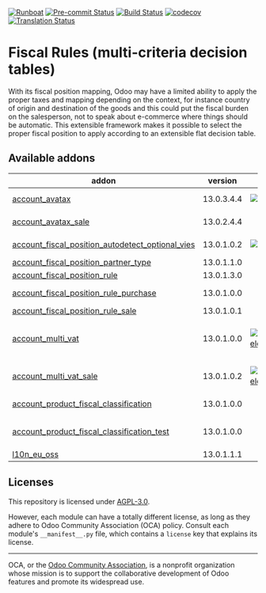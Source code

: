 
[![Runboat](https://img.shields.io/badge/runboat-Try%20me-875A7B.png)](https://runboat.odoo-community.org/builds?repo=OCA/account-fiscal-rule&target_branch=13.0)
[![Pre-commit Status](https://github.com/OCA/account-fiscal-rule/actions/workflows/pre-commit.yml/badge.svg?branch=13.0)](https://github.com/OCA/account-fiscal-rule/actions/workflows/pre-commit.yml?query=branch%3A13.0)
[![Build Status](https://github.com/OCA/account-fiscal-rule/actions/workflows/test.yml/badge.svg?branch=13.0)](https://github.com/OCA/account-fiscal-rule/actions/workflows/test.yml?query=branch%3A13.0)
[![codecov](https://codecov.io/gh/OCA/account-fiscal-rule/branch/13.0/graph/badge.svg)](https://codecov.io/gh/OCA/account-fiscal-rule)
[![Translation Status](https://translation.odoo-community.org/widgets/account-fiscal-rule-13-0/-/svg-badge.svg)](https://translation.odoo-community.org/engage/account-fiscal-rule-13-0/?utm_source=widget)

<!-- /!\ do not modify above this line -->

# Fiscal Rules (multi-criteria decision tables)

With its fiscal position mapping, Odoo may have a limited ability to apply the proper taxes and mapping depending on the context, for instance country of origin and destination of the goods and this could put the fiscal burden on the salesperson, not to speak about e-commerce where things should be automatic. This extensible framework makes it possible to select the proper fiscal position to apply according to an extensible flat decision table.

<!-- /!\ do not modify below this line -->

<!-- prettier-ignore-start -->

[//]: # (addons)

Available addons
----------------
addon | version | maintainers | summary
--- | --- | --- | ---
[account_avatax](account_avatax/) | 13.0.3.4.4 | [![dreispt](https://github.com/dreispt.png?size=30px)](https://github.com/dreispt) | Automatic Tax application using the Avalara Avatax Service
[account_avatax_sale](account_avatax_sale/) | 13.0.2.4.4 |  | Sales Orders with automatic Tax application using Avatax
[account_fiscal_position_autodetect_optional_vies](account_fiscal_position_autodetect_optional_vies/) | 13.0.1.0.2 | [![victoralmau](https://github.com/victoralmau.png?size=30px)](https://github.com/victoralmau) | Account Fiscal Position Autodetect optional VIES
[account_fiscal_position_partner_type](account_fiscal_position_partner_type/) | 13.0.1.1.0 |  | Account Fiscal Position Partner Type
[account_fiscal_position_rule](account_fiscal_position_rule/) | 13.0.1.3.0 |  | Account Fiscal Position Rule
[account_fiscal_position_rule_purchase](account_fiscal_position_rule_purchase/) | 13.0.1.0.0 |  | Account Fiscal Position Rule Purchase
[account_fiscal_position_rule_sale](account_fiscal_position_rule_sale/) | 13.0.1.0.1 |  | Account Fiscal Position Rule Sale
[account_multi_vat](account_multi_vat/) | 13.0.1.0.0 | [![ThomasBinsfeld](https://github.com/ThomasBinsfeld.png?size=30px)](https://github.com/ThomasBinsfeld) | Allows setting multiple VAT numbers on any partner and select the right one depending on the fiscal position and delivery address of the invoice.
[account_multi_vat_sale](account_multi_vat_sale/) | 13.0.1.0.2 | [![ThomasBinsfeld](https://github.com/ThomasBinsfeld.png?size=30px)](https://github.com/ThomasBinsfeld) | Determines the tax administration from the delivery address of the invoice.
[account_product_fiscal_classification](account_product_fiscal_classification/) | 13.0.1.0.0 |  | Simplify taxes management for products
[account_product_fiscal_classification_test](account_product_fiscal_classification_test/) | 13.0.1.0.0 |  | tests account_product_fiscal_classification module
[l10n_eu_oss](l10n_eu_oss/) | 13.0.1.1.1 |  | L10n EU OSS

[//]: # (end addons)

<!-- prettier-ignore-end -->

## Licenses

This repository is licensed under [AGPL-3.0](LICENSE).

However, each module can have a totally different license, as long as they adhere to Odoo Community Association (OCA)
policy. Consult each module's `__manifest__.py` file, which contains a `license` key
that explains its license.

----
OCA, or the [Odoo Community Association](http://odoo-community.org/), is a nonprofit
organization whose mission is to support the collaborative development of Odoo features
and promote its widespread use.
